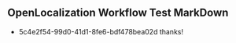 ## OpenLocalization Workflow Test MarkDown
* 5c4e2f54-99d0-41d1-8fe6-bdf478bea02d thanks!

<!--HONumber=Aug16_HO4-->


